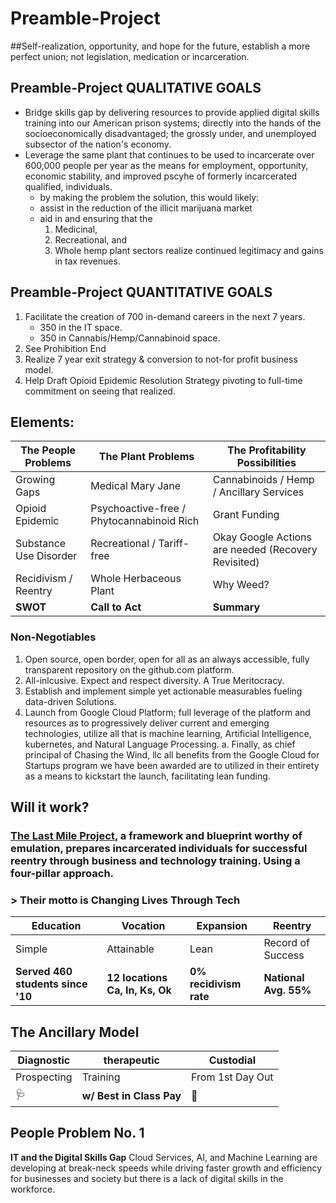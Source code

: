 # Preamble-Project

##Self-realization, opportunity, and hope for the future, establish a more perfect union; not legislation, medication or incarceration.

## Preamble-Project QUALITATIVE GOALS
- Bridge skills gap by delivering resources to provide applied digital skills training into our American prison systems; directly into the hands of the socioeconomically disadvantaged; the grossly under, and unemployed subsector of the nation's economy. 
- Leverage the same plant that continues to be used to incarcerate over 600,000 people per year as the means for employment, opportunity, economic stability, and improved pscyhe of formerly incarcerated qualified, individuals.
  - by making the problem the solution, this would likely:
  - assist in the reduction of the illicit marijuana market
  - aid in and ensuring that the  
       1. Medicinal, 
       1. Recreational, and 
       1. Whole hemp 
plant sectors realize continued legitimacy and gains in tax revenues.
## Preamble-Project QUANTITATIVE GOALS
1. Facilitate the creation of 700 in-demand careers in the next 7 years.
   - 350 in the IT space.
   - 350 in Cannabis/Hemp/Cannabinoid space.
2. See Prohibition End
3. Realize 7 year exit strategy & conversion to not-for profit business model.
4. Help Draft Opioid Epidemic Resolution Strategy pivoting to full-time commitment on seeing that realized. 

## Elements: 
The People Problems | The Plant Problems | The Profitability Possibilities
------ |------ | ------ | 
Growing Gaps | Medical Mary Jane | Cannabinoids / Hemp  / Ancillary Services 
Opioid Epidemic | Psychoactive-free / Phytocannabinoid Rich | Grant Funding  
Substance Use Disorder | Recreational / Tariff-free |  Okay Google Actions are needed (Recovery Revisited)
Recidivism / Reentry | Whole Herbaceous Plant |Why Weed? 
**SWOT** | **Call to Act** | **Summary**
### Non-Negotiables
1. Open source, open border, open for all as an always accessible, fully transparent repository on the github.com platform.
1.  All-inlcusive. Expect and respect diversity. A True Meritocracy.
1. Establish  and implement simple yet actionable measurables fueling data-driven Solutions.
1. Launch from Google Cloud Platform; full leverage of the platform and resources as to progressively deliver current and emerging technologies, utilize all that is machine learning, Artificial Intelligence, kubernetes, and Natural Language Processing. 
   a. Finally, as chief principal of Chasing the Wind, llc all benefits from the Google Cloud for Startups program we have been awarded are to utilized in their entirety as a means to kickstart the launch, facilitating lean funding.
## Will it work?
### [The Last Mile Project](https://thelastmile.org/), a framework and blueprint worthy of emulation, prepares incarcerated individuals for successful reentry through business and technology training. Using a four-pillar approach.
### > Their motto is **Changing Lives Through Tech**

Education | Vocation | Expansion | Reentry
--------- | -------- | --------- | ---------
Simple | Attainable | Lean | Record of Success 
**Served 460 students since '10** | **12 locations Ca, In, Ks, Ok** | **0% recidivism rate** | **National Avg. 55%**



## The Ancillary Model 
Diagnostic | therapeutic | Custodial 
---------- | ----------- | --------
Prospecting | Training | From 1st Day Out
🩺 | **w/ Best in Class Pay** | 🔬
 
## People Problem No. 1
**IT and the Digital Skills Gap**
Cloud Services, AI, and Machine Learning  are developing at break-neck speeds while driving faster growth and efficiency for businesses and society but there is a lack of digital skills in the workforce.
